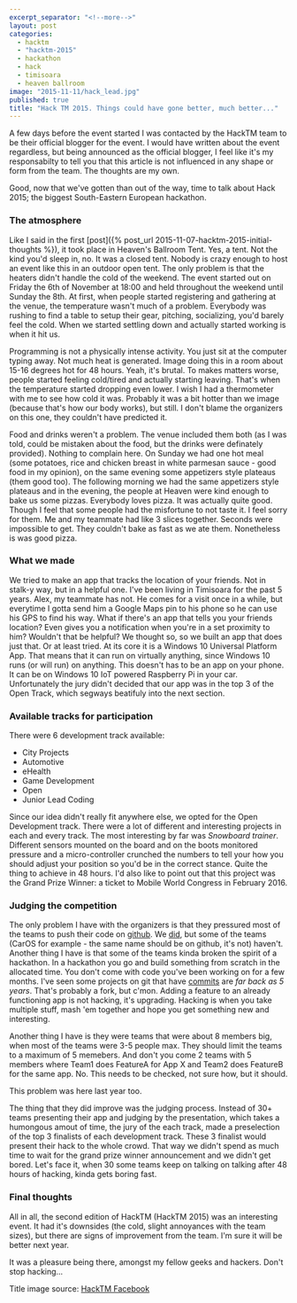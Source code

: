 ```yaml
---
excerpt_separator: "<!--more-->"
layout: post
categories: 
  - hacktm
  - "hacktm-2015"
  - hackathon
  - hack
  - timisoara
  - heaven ballroom
image: "2015-11-11/hack_lead.jpg"
published: true
title: "Hack TM 2015. Things could have gone better, much better..."
---
```






A few days before the event started I was contacted by the HackTM team to be their official blogger for the event. I would have written about the event regardless, but being announced as the official blogger, I feel like it's my responsabilty to tell you that this article is not influenced in any shape or form from the team. The thoughts are my own.

Good, now that we've gotten than out of the way, time to talk about Hack 2015; the biggest South-Eastern European hackathon.

### The atmosphere

Like I said in the first [post]({% post_url 2015-11-07-hacktm-2015-initial-thoughts %}), it took place in Heaven's Ballroom Tent. Yes, a tent. Not the kind you'd sleep in, no. It was a closed tent. Nobody is crazy enough to host an event like this in an outdoor open tent. The only problem is that the heaters didn't handle the cold of the weekend. The event started out on Friday the 6th of November at 18:00 and held throughout the weekend until Sunday the 8th. At first, when people started registering and gathering at the venue, the temperature wasn't much of a problem. Everybody was rushing to find a table to setup their gear, pitching, socializing, you'd barely feel the cold. When we started settling down and actually started working is when it hit us.

Programming is not a physically intense activity. You just sit at the computer typing away. Not much heat is generated. Image doing this in a room about 15-16 degrees hot for 48 hours. Yeah, it's brutal. To makes matters worse, people started feeling cold/tired and actually starting leaving. That's when the temperature started dropping even lower. I wish I had a thermometer with me to see how cold it was. Probably it was a bit hotter than we image (because that's how our body works), but still. I don't blame the organizers on this one, they couldn't have predicted it.

Food and drinks weren't a problem. The venue included them both (as I was told, could be mistaken about the food, but the drinks were definately provided). Nothing to complain here. On Sunday we had one hot meal (some potatoes, rice and chicken breast in white parmesan sauce - good food in my opinion), on the same evening some appetizers style plateaus (them good too). The following morning we had the same appetizers style plateaus and in the evening, the people at Heaven were kind enough to bake us some pizzas. Everybody loves pizza. It was actually quite good. Though I feel that some people had the misfortune to not taste it. I feel sorry for them. Me and my teammate had like 3 slices together. Seconds were impossible to get. They couldn't bake as fast as we ate them. Nonetheless is was good pizza.

### What we made

We tried to make an app that tracks the location of your friends. Not in stalk-y way, but in a helpful one. I've been living in Timisoara for the past 5 years. Alex, my teammate has not. He comes for a visit once in a while, but everytime I gotta send him a Google Maps pin to his phone so he can use his GPS to find his way. What if there's an app that tells you your friends location? Even gives you a notification when you're in a set proximity to him? Wouldn't that be helpful? We thought so, so we built an app that does just that. Or at least tried. At its core it is a Windows 10 Universal Platform App. That means that it can run on virtually anything, since Windows 10 runs (or will run) on anything. This doesn't has to be an app on your phone. It can be on Windows 10 IoT powered Raspberry Pi in your car. Unfortunately the jury didn't decided that our app was in the top 3 of the Open Track, which segways beatifuly into the next section.

### Available tracks for participation

There were 6 development track available:

* City Projects
* Automotive
* eHealth
* Game Development
* Open
* Junior Lead Coding

Since our idea didn't really fit anywhere else, we opted for the Open Development track. 
There were a lot of different and interesting projects in each and every track. The most interesting by far was _Snowboard trainer_. Different sensors mounted on the board and on the boots monitored pressure and a micro-controller crunched the numbers to tell your how you should adjust your position so you'd be in the correct stance. Quite the thing to achieve in 48 hours. I'd also like to point out that this project was the Grand Prize Winner: a ticket to Mobile World Congress in February 2016.

### Judging the competition

The only problem I have with the organizers is that they pressured most of the teams to push their code on [github](https://github.com/hacktm15). We [did](https://github.com/hacktm15/perimtr), but some of the teams (CarOS for example - the same name should be on github, it's not) haven't. Another thing I have is that some of the teams kinda broken the spirit of a hackathon. In a hackathon you go and build something from scratch in the allocated time. You don't come with code you've been working on for a few months. I've seen some projects on git that have [commits](https://github.com/hacktm15/pph/commits/master) are *far back as 5 years*. That's probably a fork, but c'mon. Adding a feature to an already functioning app is not hacking, it's upgrading. Hacking is when you take multiple stuff, mash 'em together and hope you get something new and interesting.

Another thing I have is they were teams that were about 8 members big, when most of the teams were 3-5 people max. They should limit the teams to a maximum of 5 memebers. And don't you come 2 teams with 5 members where Team1 does FeatureA for App X and Team2 does FeatureB for the same app. No. This needs to be checked, not sure how, but it should.

This problem was here last year too.

The thing that they did improve was the judging process. Instead of 30+ teams presenting their app and judging by the presentation, which takes a humongous amout of time, the jury of the each track, made a preselection of the top 3 finalists of each development track. These 3 finalist would present their hack to the whole crowd. That way we didn't spend as much time to wait for the grand prize winner announcement and we didn't get bored. Let's face it, when 30 some teams keep on talking on talking after 48 hours of hacking, kinda gets boring fast.

### Final thoughts

All in all, the second edition of HackTM (HackTM 2015) was an interesting event. It had it's downsides (the cold, slight annoyances with the team sizes), but there are signs of improvement from the team. I'm sure it will be better next year. 

It was a pleasure being there, amongst my fellow geeks and hackers. Don't stop hacking...

Title image source: [HackTM Facebook](https://www.facebook.com/hacktm.ro/photos/t.100000283420637/1013101655416272/)
